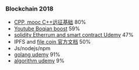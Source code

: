 ### Blockchain 2018
- [CPP, mooc C++远征基础](https://github.com/wuxiangzhou2010/cpp_learning/blob/master/README.md) 80%
- [Youtube Boqian boost](https://www.youtube.com/channel/UCEOGtxYTB6vo6MQ-WQ9W_nQ) 59% 
- [solidity Etherrum and smart contract Udemy](https://www.udemy.com/ethereum-and-solidity-the-complete-developers-guide/learn/v4/overview) 47%
- IPFS and [file coin 官方文档](https://filecoin.io/filecoin.pdf)   50%
- Js/nodejs/npm
- [golang udemy](https://www.udemy.com/go-the-complete-developers-guide/) 91%
- [algorithm udemy](https://www.udemy.com/coding-interview-bootcamp-algorithms-and-data-structure) 9%
